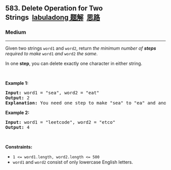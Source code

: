<h2>583. Delete Operation for Two Strings<a id="solution_btn_583" href="https://labuladong.gitee.io/plugin-v2/?qno=583" target="_blank" class="button-4" style="font-weight: bold; margin-left: 10px;">labuladong 题解</a><a id="brief_btn_583" href="#" target="_blank" class="button-4" style="font-weight: bold; margin-left: 10px;">思路</a></h2><h3>Medium</h3><hr><div><p>Given two strings <code>word1</code> and <code>word2</code>, return <em>the minimum number of <strong>steps</strong> required to make</em> <code>word1</code> <em>and</em> <code>word2</code> <em>the same</em>.</p>

<p>In one <strong>step</strong>, you can delete exactly one character in either string.</p>

<p>&nbsp;</p>
<p><strong>Example 1:</strong></p>

<pre><strong>Input:</strong> word1 = "sea", word2 = "eat"
<strong>Output:</strong> 2
<strong>Explanation:</strong> You need one step to make "sea" to "ea" and another step to make "eat" to "ea".
</pre>

<p><strong>Example 2:</strong></p>

<pre><strong>Input:</strong> word1 = "leetcode", word2 = "etco"
<strong>Output:</strong> 4
</pre>

<p>&nbsp;</p>
<p><strong>Constraints:</strong></p>

<ul>
	<li><code>1 &lt;= word1.length, word2.length &lt;= 500</code></li>
	<li><code>word1</code> and <code>word2</code> consist of only lowercase English letters.</li>
</ul>
</div>